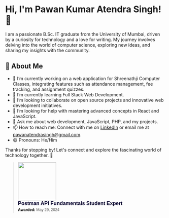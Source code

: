 # Hi, I'm Pawan Kumar Atendra Singh! 👋

I am a passionate B.Sc. IT graduate from the University of Mumbai, driven by a curiosity for technology and a love for writing. My journey involves delving into the world of computer science, exploring new ideas, and sharing my insights with the community.

## 🚀 About Me

- 🔭 I’m currently working on a web application for Shreenathji Computer Classes, integrating features such as attendance management, fee tracking, and assignment quizzes.
- 🌱 I’m currently learning Full Stack Web Development.
- 👯 I’m looking to collaborate on open source projects and innovative web development initiatives.
- 🤔 I’m looking for help with mastering advanced concepts in React and JavaScript.
- 💬 Ask me about web development, JavaScript, PHP, and my projects.
- 📫 How to reach me: Connect with me on [LinkedIn](https://www.linkedin.com/in/pawan-singh-65b408216) or email me at pawanatendrasingh@gmail.com.
- 😄 Pronouns: He/Him

Thanks for stopping by! Let's connect and explore the fascinating world of technology together. 🚀
<blockquote class="badgr-badge" style="font-family: Helvetica, Roboto, &quot;Segoe UI&quot;, Calibri, sans-serif;"><a href="https://api.badgr.io/public/assertions/rlEjQclJS8qH82FsHA72jg"><img width="120px" height="120px" src="https://api.badgr.io/public/assertions/rlEjQclJS8qH82FsHA72jg/image"></a><p class="badgr-badge-name" style="hyphens: auto; overflow-wrap: break-word; word-wrap: break-word; margin: 0; font-size: 16px; font-weight: 600; font-style: normal; font-stretch: normal; line-height: 1.25; letter-spacing: normal; text-align: left; color: #05012c;">Postman API Fundamentals Student Expert</p><p class="badgr-badge-date" style="margin: 0; font-size: 12px; font-style: normal; font-stretch: normal; line-height: 1.67; letter-spacing: normal; text-align: left; color: #555555;"><strong style="font-size: 12px; font-weight: bold; font-style: normal; font-stretch: normal; line-height: 1.67; letter-spacing: normal; text-align: left; color: #000;">Awarded: </strong>May 29, 2024</p> </blockquote>

